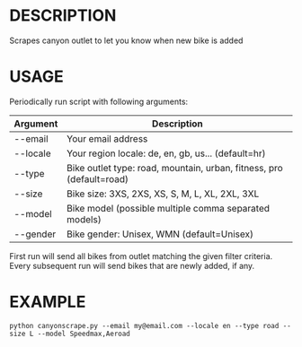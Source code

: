 # DESCRIPTION
Scrapes canyon outlet to let you know when new bike is added

# USAGE
Periodically run script with following arguments:
    
Argument | Description
-------- | -------------
--email | Your email address 
--locale | Your region locale: de, en, gb, us... (default=hr)
--type | Bike outlet type: road, mountain, urban, fitness, pro (default=road)
--size | Bike size: 3XS, 2XS, XS, S, M, L, XL, 2XL, 3XL
--model | Bike model (possible multiple comma separated models)
--gender | Bike gender: Unisex, WMN (default=Unisex)

First run will send all bikes from outlet matching the given filter criteria. Every subsequent run will send bikes that are newly added, if any.
    
# EXAMPLE
```python canyonscrape.py --email my@email.com --locale en --type road --size L --model Speedmax,Aeroad```



